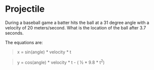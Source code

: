 # Projectile

During a baseball game a batter hits the ball at a 31 degree angle with a velocity of 20 meters/second. What is the location of the ball after 3.7 seconds.

The equations are:

> x = sin(angle) \* velocity * t

> y = cos(angle) \* velocity \* t - ( ½ \* 9.8 * t<sup>2</sup>)

